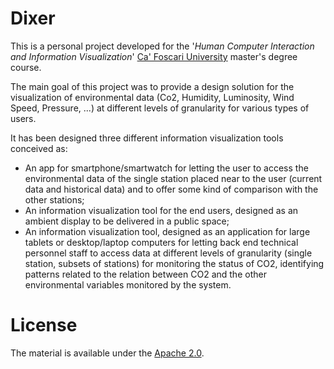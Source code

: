 # Dixer
This is a personal project developed for the '*Human Computer Interaction and Information Visualization*' [Ca' Foscari University](https://www.unive.it) master's degree course.

The main goal of this project was to provide a design solution for the visualization of environmental data (Co2, Humidity, Luminosity, Wind Speed, Pressure, ...) at different levels of granularity for various types of users.

It has been designed three different information visualization tools conceived as:
* An app for smartphone/smartwatch for letting the user to access the environmental data of the single station placed near to the user (current data and historical data) and to offer some kind of comparison with the other stations;
* An information visualization tool for the end users, designed as an ambient display to be delivered in a public space;
* An information visualization tool, designed as an application for large tablets or desktop/laptop computers for letting back end technical personnel staff to access data at different levels of granularity (single station, subsets of stations) for monitoring the status of CO2, identifying patterns related to the relation between CO2 and the other environmental variables monitored by the system.  

# License
The material is available under the [Apache 2.0](https://github.com/FabioDainese/Human_Computer_Interaction/blob/master/LICENSE).
